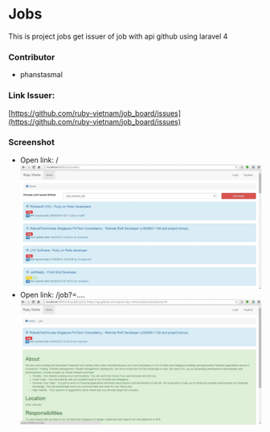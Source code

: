 # Jobs
This is project jobs get issuer of job with api github using laravel 4  

### Contributor
- phanstasmal

### Link Issuer:
[https://github.com/ruby-vietnam/job_board/issues](https://github.com/ruby-vietnam/job_board/issues)  

### Screenshot
- Open link: /
![image](https://github.com/phanstasmal/Jobs/blob/master/public/app/screenshot/home.JPG)
- Open link: /job?=....
![image](https://github.com/phanstasmal/Jobs/blob/master/public/app/screenshot/job.JPG?)
